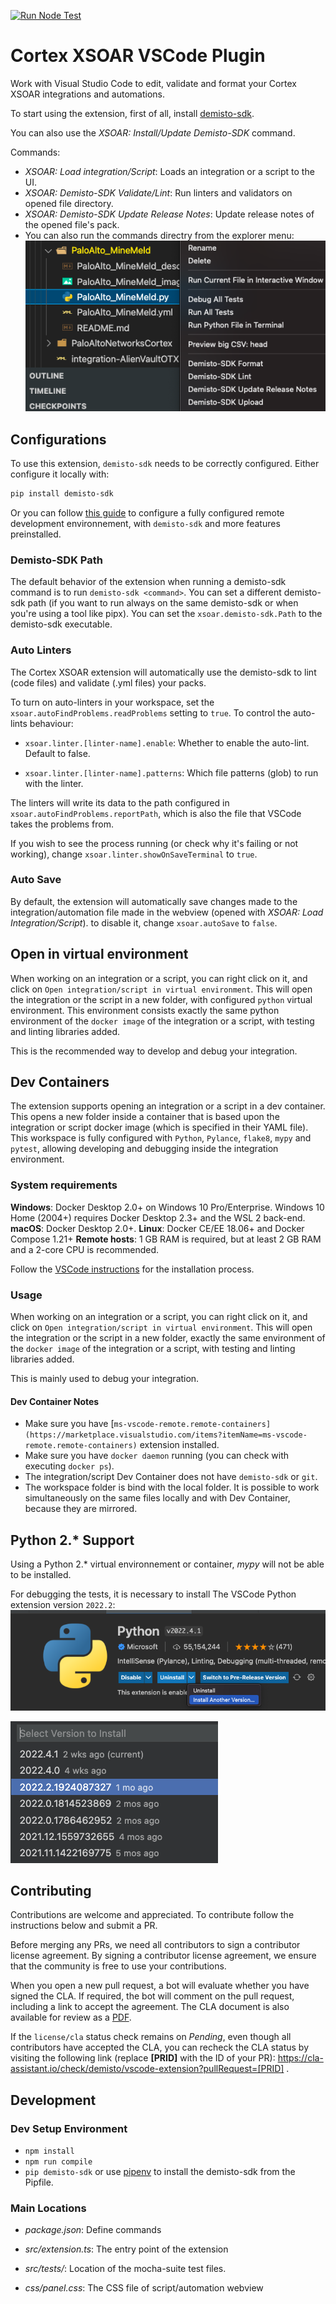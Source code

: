 
[![Run Node Test](https://img.shields.io/github/workflow/status/demisto/vscode-extension/Run%20Node%20Test)](https://github.com/demisto/vscode-extension/actions/workflows/steps.yml)

# Cortex  XSOAR VSCode Plugin

Work with Visual Studio Code to edit, validate and format your Cortex XSOAR integrations and automations.

To start using the extension, first of all, install [demisto-sdk](https://pypi.org/project/demisto-sdk/).  

You can also use the *XSOAR: Install/Update Demisto-SDK* command.  

Commands:

* *XSOAR: Load integration/Script*: Loads an integration or a script to the UI.
* *XSOAR: Demisto-SDK Validate/Lint*: Run linters and validators on opened file directory.
* *XSOAR: Demisto-SDK Update Release Notes*: Update release notes of the opened file's pack.
* You can also run the commands directry from the explorer menu:  
![sidebar](documentation/changelog/0.0.3/sidebar.png)

## Configurations  

To use this extension, `demisto-sdk` needs to be correctly configured.
Either configure it locally with:
```bash
pip install demisto-sdk
```

Or you can follow [this guide](https://xsoar.pan.dev/docs/tutorials/tut-setup-env) to configure a fully configured remote development environnement, with `demisto-sdk` and more features preinstalled.

### Demisto-SDK Path

The default behavior of the extension when running a demisto-sdk command is to run `demisto-sdk <command>`. You can set a different demisto-sdk path (if you want to run always on the same demisto-sdk or when you're using a tool like pipx). You can set the `xsoar.demisto-sdk.Path` to the demisto-sdk executable.

### Auto Linters

The Cortex XSOAR extension will automatically use the demisto-sdk to lint (code files) and validate (.yml files) your packs.

To turn on auto-linters in your workspace, set the `xsoar.autoFindProblems.readProblems` setting to `true`.
To control the auto-lints behaviour:  

* `xsoar.linter.[linter-name].enable`: Whether to enable the auto-lint. Default to false.

* `xsoar.linter.[linter-name].patterns`: Which file patterns (glob) to run with the linter.

The linters will write its data to the path configured in `xsoar.autoFindProblems.reportPath`, which is also the file that VSCode takes the problems from.

If you wish to see the process running (or check why it's failing or not working), change `xsoar.linter.showOnSaveTerminal` to `true`.

### Auto Save  

By default, the extension will automatically save changes made to the integration/automation file made in the webview (opened with *XSOAR: Load Integration/Script*).
to disable it, change `xsoar.autoSave` to `false`.

## Open in virtual environment

When working on an integration or a script, you can right click on it, and click on `Open integration/script in virtual environment`. This will open the integration or the script in a new folder, with configured `python` virtual environment. This environment consists exactly the same python environment of the `docker image` of the integration or a script, with testing and linting libraries added.

This is the recommended way to develop and debug your integration.

## Dev Containers

The extension supports opening an integration or a script in a dev container.
This opens a new folder inside a container that is based upon the integration or script docker image (which is specified in their YAML file). This workspace is fully configured with `Python`, `Pylance`, `flake8`, `mypy` and `pytest`, allowing developing and debugging inside the integration environment. 
### System requirements


**Windows**: Docker Desktop 2.0+ on Windows 10 Pro/Enterprise. Windows 10 Home (2004+) requires Docker Desktop 2.3+ and the WSL 2 back-end.
**macOS**: Docker Desktop 2.0+.
**Linux**: Docker CE/EE 18.06+ and Docker Compose 1.21+
**Remote hosts**: 1 GB RAM is required, but at least 2 GB RAM and a 2-core CPU is recommended.

Follow the [VSCode instructions](https://code.visualstudio.com/docs/remote/containers#_installation) for the installation process.

### Usage

When working on an integration or a script, you can right click on it, and click on `Open integration/script in virtual environment`. This will open the integration or the script in a new folder, exactly the same environment of the `docker image` of the integration or a script, with testing and linting libraries added.

This is mainly used to debug your integration.
   
#### Dev Container Notes

* Make sure you have [`ms-vscode-remote.remote-containers](https://marketplace.visualstudio.com/items?itemName=ms-vscode-remote.remote-containers)` extension installed.
* Make sure you have `docker daemon` running (you can check with executing `docker ps`).
* The integration/script Dev Container does not have `demisto-sdk` or `git`.
* The workspace folder is bind with the local folder. It is possible to work simultaneously on the same files locally and with Dev Container, because they are mirrored.

## Python 2.* Support

Using a Python 2.* virtual environnement or container, *mypy* will not be able to be installed.

For debugging the tests, it is necessary to install The VSCode Python extension version `2022.2`:
![Python 2](documentation/changelog/0.2.0/python2_1.png)

![Python 2](documentation/changelog/0.2.0/python2_2.png)

## Contributing

Contributions are welcome and appreciated. To contribute follow the instructions below and submit a PR.

Before merging any PRs, we need all contributors to sign a contributor license agreement. By signing a contributor license agreement, we ensure that the community is free to use your contributions.

When you open a new pull request, a bot will evaluate whether you have signed the CLA. If required, the bot will comment on the pull request, including a link to accept the agreement. The CLA document is also available for review as a [PDF](https://github.com/demisto/content/blob/master/docs/cla.pdf).

If the `license/cla` status check remains on *Pending*, even though all contributors have accepted the CLA, you can recheck the CLA status by visiting the following link (replace **[PRID]** with the ID of your PR): <https://cla-assistant.io/check/demisto/vscode-extension?pullRequest=[PRID]> .

## Development

### Dev Setup Environment  

* `npm install`
* `npm run compile`
* `pip demisto-sdk` or use [pipenv](https://pipenv.pypa.io/en/latest/) to install the demisto-sdk from the Pipfile.

### Main Locations

* _package.json_: Define commands

* _src/extension.ts_: The entry point of the extension

* _src/tests/_: Location of the mocha-suite test files.

* _css/panel.css_: The CSS file of script/automation webview
